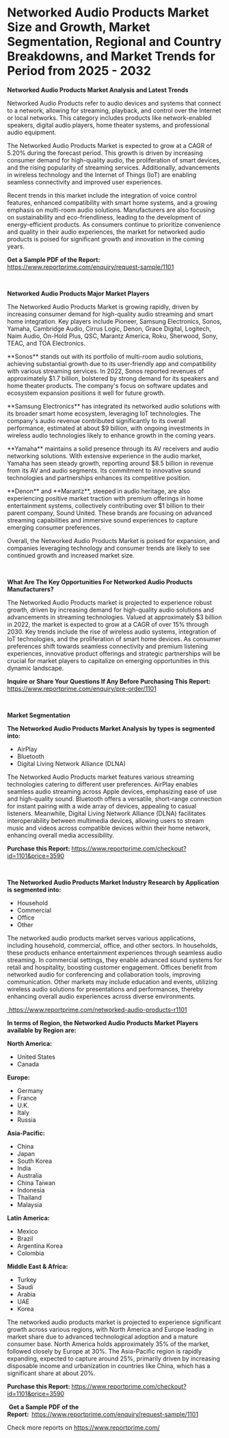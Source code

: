 <p><h1>Networked Audio Products Market Size and Growth, Market Segmentation, Regional and Country Breakdowns, and Market Trends for Period from 2025 -  2032</h1></p><p><strong>Networked Audio Products Market Analysis and Latest Trends</strong></p>
<p><p>Networked Audio Products refer to audio devices and systems that connect to a network, allowing for streaming, playback, and control over the Internet or local networks. This category includes products like network-enabled speakers, digital audio players, home theater systems, and professional audio equipment. </p><p>The Networked Audio Products Market is expected to grow at a CAGR of 5.20% during the forecast period. This growth is driven by increasing consumer demand for high-quality audio, the proliferation of smart devices, and the rising popularity of streaming services. Additionally, advancements in wireless technology and the Internet of Things (IoT) are enabling seamless connectivity and improved user experiences.</p><p>Recent trends in this market include the integration of voice control features, enhanced compatibility with smart home systems, and a growing emphasis on multi-room audio solutions. Manufacturers are also focusing on sustainability and eco-friendliness, leading to the development of energy-efficient products. As consumers continue to prioritize convenience and quality in their audio experiences, the market for networked audio products is poised for significant growth and innovation in the coming years.</p></p>
<p><strong>Get a Sample PDF of the Report:&nbsp;</strong> <a href="https://www.reportprime.com/enquiry/request-sample/1101?utm_campaign=3071&utm_medium=2&utm_source=Github&utm_content=ia&utm_term=18032025&utm_id=networked-audio-products">https://www.reportprime.com/enquiry/request-sample/1101</a></p>
<p>&nbsp;</p>
<p><strong>Networked Audio Products Major Market Players</strong></p>
<p><p>The Networked Audio Products Market is growing rapidly, driven by increasing consumer demand for high-quality audio streaming and smart home integration. Key players include Pioneer, Samsung Electronics, Sonos, Yamaha, Cambridge Audio, Cirrus Logic, Denon, Grace Digital, Logitech, Naim Audio, On-Hold Plus, QSC, Marantz America, Roku, Sherwood, Sony, TEAC, and TOA Electronics.</p><p>**Sonos** stands out with its portfolio of multi-room audio solutions, achieving substantial growth due to its user-friendly app and compatibility with various streaming services. In 2022, Sonos reported revenues of approximately $1.7 billion, bolstered by strong demand for its speakers and home theater products. The company's focus on software updates and ecosystem expansion positions it well for future growth.</p><p>**Samsung Electronics** has integrated its networked audio solutions with its broader smart home ecosystem, leveraging IoT technologies. The company's audio revenue contributed significantly to its overall performance, estimated at about $9 billion, with ongoing investments in wireless audio technologies likely to enhance growth in the coming years.</p><p>**Yamaha** maintains a solid presence through its AV receivers and audio networking solutions. With extensive experience in the audio market, Yamaha has seen steady growth, reporting around $8.5 billion in revenue from its AV and audio segments. Its commitment to innovative sound technologies and partnerships enhances its competitive position.</p><p>**Denon** and **Marantz**, steeped in audio heritage, are also experiencing positive market traction with premium offerings in home entertainment systems, collectively contributing over $1 billion to their parent company, Sound United. These brands are focusing on advanced streaming capabilities and immersive sound experiences to capture emerging consumer preferences.</p><p>Overall, the Networked Audio Products Market is poised for expansion, and companies leveraging technology and consumer trends are likely to see continued growth and increased market size.</p></p>
<p>&nbsp;</p>
<p><strong>What Are The Key Opportunities For Networked Audio Products Manufacturers?</strong></p>
<p><p>The Networked Audio Products market is projected to experience robust growth, driven by increasing demand for high-quality audio solutions and advancements in streaming technologies. Valued at approximately $3 billion in 2022, the market is expected to grow at a CAGR of over 15% through 2030. Key trends include the rise of wireless audio systems, integration of IoT technologies, and the proliferation of smart home devices. As consumer preferences shift towards seamless connectivity and premium listening experiences, innovative product offerings and strategic partnerships will be crucial for market players to capitalize on emerging opportunities in this dynamic landscape.</p></p>
<p><strong>Inquire or Share Your Questions If Any Before Purchasing This Report:</strong> <a href="https://www.reportprime.com/enquiry/pre-order/1101?utm_campaign=3071&utm_medium=2&utm_source=Github&utm_content=ia&utm_term=18032025&utm_id=networked-audio-products">https://www.reportprime.com/enquiry/pre-order/1101</a></p>
<p>&nbsp;</p>
<p><strong>Market Segmentation</strong></p>
<p><strong>The Networked Audio Products Market Analysis by types is segmented into:</strong></p>
<p><ul><li>AirPlay</li><li>Bluetooth</li><li>Digital Living Network Alliance (DLNA)</li></ul></p>
<p><p>The Networked Audio Products market features various streaming technologies catering to different user preferences. AirPlay enables seamless audio streaming across Apple devices, emphasizing ease of use and high-quality sound. Bluetooth offers a versatile, short-range connection for instant pairing with a wide array of devices, appealing to casual listeners. Meanwhile, Digital Living Network Alliance (DLNA) facilitates interoperability between multimedia devices, allowing users to stream music and videos across compatible devices within their home network, enhancing overall media accessibility.</p></p>
<p><strong>Purchase this Report:&nbsp;</strong><a href="https://www.reportprime.com/checkout?id=1101&price=3590&utm_campaign=3071&utm_medium=2&utm_source=Github&utm_content=ia&utm_term=18032025&utm_id=networked-audio-products">https://www.reportprime.com/checkout?id=1101&price=3590</a></p>
<p>&nbsp;</p>
<p><strong>The Networked Audio Products Market Industry Research by Application is segmented into:</strong></p>
<p><ul><li>Household</li><li>Commercial</li><li>Office</li><li>Other</li></ul></p>
<p><p>The networked audio products market serves various applications, including household, commercial, office, and other sectors. In households, these products enhance entertainment experiences through seamless audio streaming. In commercial settings, they enable advanced sound systems for retail and hospitality, boosting customer engagement. Offices benefit from networked audio for conferencing and collaboration tools, improving communication. Other markets may include education and events, utilizing wireless audio solutions for presentations and performances, thereby enhancing overall audio experiences across diverse environments.</p></p>
<p><a href="https://www.reportprime.com/networked-audio-products-r1101?utm_campaign=3071&utm_medium=2&utm_source=Github&utm_content=ia&utm_term=18032025&utm_id=networked-audio-products">&nbsp;https://www.reportprime.com/networked-audio-products-r1101</a></p>
<p><strong>In terms of Region, the Networked Audio Products Market Players available by Region are:</strong></p>
<p>
    <p> <strong> North America: </strong>
        <ul>
            <li>United States</li>
            <li>Canada</li>
        </ul>
        </p> 
    <p> <strong> Europe: </strong>
        <ul>
            <li>Germany</li>
            <li>France</li>
            <li>U.K.</li>
            <li>Italy</li>
            <li>Russia</li>
        </ul>
        </p> 
    <p> <strong> Asia-Pacific: </strong>
        <ul>
            <li>China</li>
            <li>Japan</li>
            <li>South Korea</li>
            <li>India</li>
            <li>Australia</li>
            <li>China Taiwan</li>
            <li>Indonesia</li>
            <li>Thailand</li>
            <li>Malaysia</li>
        </ul>
        </p> 
    <p> <strong> Latin America: </strong>
        <ul>
            <li>Mexico</li>
            <li>Brazil</li>
            <li>Argentina Korea</li>
            <li>Colombia</li>
        </ul>
        </p> 
    <p> <strong> Middle East & Africa: </strong>
        <ul>
            <li>Turkey</li>
            <li>Saudi</li>
            <li>Arabia</li>
            <li>UAE</li>
            <li>Korea</li>
        </ul>
    </p>
    </p>
<p><p>The networked audio products market is projected to experience significant growth across various regions, with North America and Europe leading in market share due to advanced technological adoption and a mature consumer base. North America holds approximately 35% of the market, followed closely by Europe at 30%. The Asia-Pacific region is rapidly expanding, expected to capture around 25%, primarily driven by increasing disposable income and urbanization in countries like China, which has a significant share at about 20%.</p></p>
<p><strong>Purchase this Report: </strong><a href="https://www.reportprime.com/checkout?id=1101&price=3590&utm_campaign=3071&utm_medium=2&utm_source=Github&utm_content=ia&utm_term=18032025&utm_id=networked-audio-products">https://www.reportprime.com/checkout?id=1101&price=3590</a></p>
<p>&nbsp;<strong>Get a Sample PDF of the Report:&nbsp;&nbsp;</strong><a href="https://www.reportprime.com/enquiry/request-sample/1101?utm_campaign=3071&utm_medium=2&utm_source=Github&utm_content=ia&utm_term=18032025&utm_id=networked-audio-products">https://www.reportprime.com/enquiry/request-sample/1101</a></p>
<p><strong></strong></p>
<p>Check more reports on <a href="https://www.reportprime.com/?utm_campaign=3071&utm_medium=2&utm_source=Github&utm_content=ia&utm_term=18032025&utm_id=networked-audio-products">https://www.reportprime.com/</a></p>